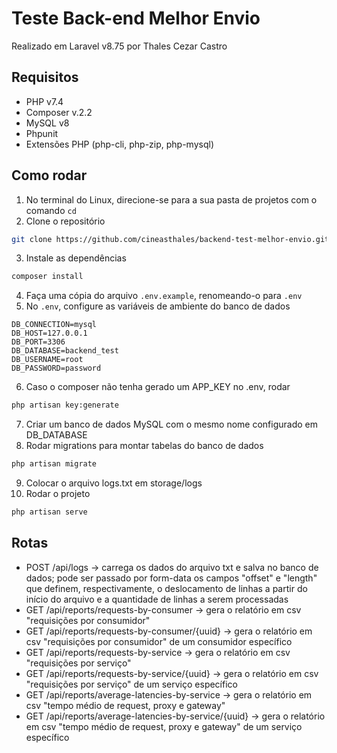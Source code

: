 # Teste Back-end Melhor Envio

Realizado em Laravel v8.75 por Thales Cezar Castro

## Requisitos
- PHP v7.4
- Composer v.2.2
- MySQL v8
- Phpunit
- Extensões PHP (php-cli, php-zip, php-mysql)

## Como rodar
1. No terminal do Linux, direcione-se para a sua pasta de projetos com o comando `cd`
2. Clone o repositório
```bash
git clone https://github.com/cineasthales/backend-test-melhor-envio.git
```
3. Instale as dependências
```bash
composer install
```
4. Faça uma cópia do arquivo `.env.example`, renomeando-o para `.env`
5. No `.env`, configure as variáveis de ambiente do banco de dados
```
DB_CONNECTION=mysql
DB_HOST=127.0.0.1
DB_PORT=3306
DB_DATABASE=backend_test
DB_USERNAME=root
DB_PASSWORD=password
```
6. Caso o composer não tenha gerado um APP_KEY no .env, rodar
```bash
php artisan key:generate
```
7. Criar um banco de dados MySQL com o mesmo nome configurado em DB_DATABASE
8. Rodar migrations para montar tabelas do banco de dados
```bash
php artisan migrate
```
9. Colocar o arquivo logs.txt em storage/logs
10. Rodar o projeto
```bash
php artisan serve
```

## Rotas
- POST /api/logs -> carrega os dados do arquivo txt e salva no banco de dados; pode ser passado por form-data os campos "offset" e "length" que definem, respectivamente, o deslocamento de linhas a partir do início do arquivo e a quantidade de linhas a serem processadas
- GET /api/reports/requests-by-consumer -> gera o relatório em csv "requisições por consumidor"
- GET /api/reports/requests-by-consumer/{uuid} -> gera o relatório em csv "requisições por consumidor" de um consumidor específico
- GET /api/reports/requests-by-service -> gera o relatório em csv "requisições por serviço"
- GET /api/reports/requests-by-service/{uuid} -> gera o relatório em csv "requisições por serviço" de um serviço específico
- GET /api/reports/average-latencies-by-service -> gera o relatório em csv "tempo médio de request, proxy e gateway"
- GET /api/reports/average-latencies-by-service/{uuid} -> gera o relatório em csv "tempo médio de request, proxy e gateway" de um serviço específico

